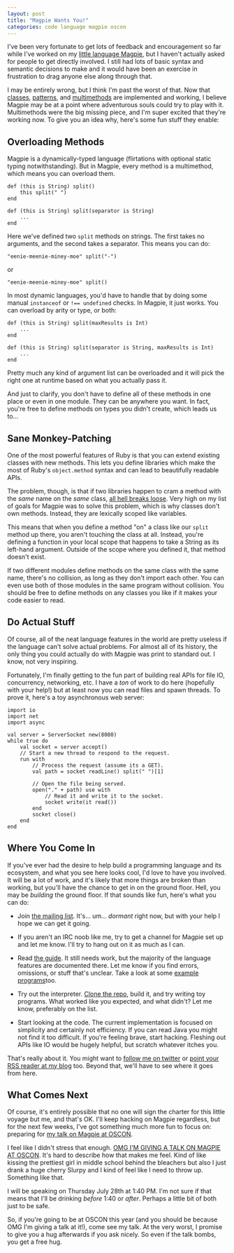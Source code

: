 ```yaml
---
layout: post
title: "Magpie Wants You!"
categories: code language magpie oscon
---
```

I've been very fortunate to get lots of feedback and encouragement so far
while I've worked on my [little language Magpie](http://magpie.stuffwithstuff.com), but I haven't actually
asked for people to get directly involved. I still had lots of basic syntax
and semantic decisions to make and it would have been an exercise in
frustration to drag anyone else along through that.

I may be entirely wrong, but I think I'm past the worst of that. Now that
[classes](http://magpie.stuffwithstuff.com/classes.html), [patterns](http://magpie.stuffwithstuff.com/patterns.html), and [multimethods](http://magpie.stuffwithstuff.com/multimethods.html) are implemented and
working, I believe Magpie may be at a point where adventurous souls could try
to play with it. Multimethods were the big missing piece, and I'm super
excited that they're working now. To give you an idea why, here's some fun
stuff they enable:

## Overloading Methods

Magpie is a dynamically-typed language (flirtations with optional static
typing notwithstanding). But in Magpie, every method is a multimethod, which
means you can overload them.

```magpie
def (this is String) split()
    this split(" ")
end

def (this is String) split(separator is String)
    ...
end
```

Here we've defined two `split` methods on strings. The first takes no
arguments, and the second takes a separator. This means you can do:

```magpie
"eenie-meenie-miney-moe" split("-")
```

or

```magpie
"eenie-meenie-miney-moe" split()
```

In most dynamic languages, you'd have to handle that by doing some manual
`instanceof` or `!== undefined` checks. In Magpie, it just works. You can
overload by arity or type, or both:

```magpie
def (this is String) split(maxResults is Int)
    ...
end

def (this is String) split(separator is String, maxResults is Int)
    ...
end
```

Pretty much any kind of argument list can be overloaded and it will pick the
right one at runtime based on what you actually pass it.

And just to clarify, you don't have to define all of these methods in one
place or even in one module. They can be anywhere you want. In fact, you're
free to define methods on types you didn't create, which leads us to…

## Sane Monkey-Patching

One of the most powerful features of Ruby is that you can extend existing
classes with new methods. This lets you define libraries which make the most
of Ruby's `object.method` syntax and can lead to beautifully readable APIs.

The problem, though, is that if two libraries happen to cram a method with the
*same* name on the *same* class, [all hell breaks loose](http://www.benjamincoe.com/post/6234388028/why-i-hate-ruby-or-at-least-some-common-practices-of). Very high on my
list of goals for Magpie was to solve this problem, which is why classes don't
own methods. Instead, they are lexically scoped like variables.

This means that when you define a method "on" a class like our `split` method
up there, you aren't touching the class at all. Instead, you're defining a
function in your local scope that happens to take a String as its left-hand
argument. Outside of the scope where you defined it, that method doesn't
exist.

If two different modules define methods on the same class with the same name,
there's no collision, as long as they don't import each other. You can even
use both of those modules in the same program without collision. You should be
free to define methods on any classes you like if it makes your code easier to
read.

## Do Actual Stuff

Of course, all of the neat language features in the world are pretty useless
if the language can't solve actual problems. For almost all of its history,
the only thing you could actually do with Magpie was print to standard out. I
know, not very inspiring.

Fortunately, I'm finally getting to the fun part of building real APIs for
file IO, concurrency, networking, etc. I have a *ton* of work to do here
(hopefully with your help!) but at least now you can read files and spawn
threads. To prove it, here's a toy asynchronous web server:

```magpie
import io
import net
import async

val server = ServerSocket new(8080)
while true do
    val socket = server accept()
    // Start a new thread to respond to the request.
    run with
        // Process the request (assume its a GET).
        val path = socket readLine() split(" ")[1]

        // Open the file being served.
        open("." + path) use with
            // Read it and write it to the socket.
            socket write(it read())
        end
        socket close()
    end
end
```

## Where You Come In

If you've ever had the desire to help build a programming language and its
ecosystem, and what you see here looks cool, I'd love to have you involved. It
will be a lot of work, and it's likely that more things are broken than
working, but you'll have the chance to get in on the ground floor. Hell, you
may be *building* the ground floor. If that sounds like fun, here's what you
can do:

*   Join [the mailing list](http://groups.google.com/group/magpie-lang?pli=1).
    It's… um… *dormant* right now, but with your help I hope we can get it
    going.

*   If you aren't an IRC noob like me, try to get a channel for Magpie set up
    and let me know. I'll try to hang out on it as much as I can.

*   Read [the guide](http://magpie.stuffwithstuff.com/). It still needs work,
    but the majority of the language features are documented there. Let me know
    if you find errors, omissions, or stuff that's unclear. Take a look at some
    [example programs](https://github.com/munificent/magpie/tree/master/example)too.

*   Try out the interpreter. [Clone the repo](https://github.com/munificent/magpie),
    build it, and try writing toy programs. What worked like you expected, and
    what didn't? Let me know, preferably on the list.

*   Start looking at the code. The current implementation is focused on
    simplicity and certainly not efficiency. If you can read Java you might not
    find it too difficult. If you're feeling brave, start hacking. Fleshing out
    APIs like IO would be hugely helpful, but scratch whatever itches you.

That's really about it. You might want to [follow me on twitter](http://twitter.com/#!/munificentbob) or [point
your RSS reader at my blog](http://journal.stuffwithstuff.com) too. Beyond that, we'll have to see where it goes from here.

## What Comes Next

Of course, it's entirely possible that no one will sign the charter for this
little voyage but me, and that's OK. I'll keep hacking on Magpie regardless,
but for the next few weeks, I've got something much more fun to focus on:
preparing for [my talk on Magpie at OSCON](http://www.oscon.com/oscon2011/public/schedule/detail/18551).

I feel like I didn't stress that enough. [OMG I'M GIVING A TALK ON MAGPIE AT
OSCON](http://www.oscon.com/oscon2011/public/schedule/detail/18551). It's hard to describe how that makes me feel. Kind of like kissing
the prettiest girl in middle school behind the bleachers but also I just drank
a huge cherry Slurpy and I kind of feel like I need to throw up. Something
like that.

I will be speaking on Thursday July 28th at 1:40 PM. I'm not sure if that
means that I'll be drinking *before* 1:40 or *after*. Perhaps a little bit of
both just to be safe.

So, if you're going to be at OSCON this year (and you should be because OMG
I'm giving a talk at it!), come see my talk. At the very worst, I promise to
give you a hug afterwards if you ask nicely. So even if the talk bombs, you
get a free hug.
